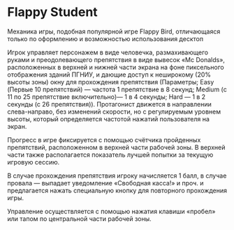 # Flappy Student

Механика игры, подобная популярной игре Flappy Bird, отличающаяся только по оформлению и возможностью использования десктоп

Игрок управляет персонажем в виде человечка, размахивающего руками и преодолевающего препятствия в виде вывесок «Mc Donalds», расположенных в верхней и нижней части экрана на фоне пиксельного отображения зданий ПГНИУ, и дающие доступ к неширокому (20% высоты зоны) окну для прохождения препятствия (Параметры; Easy (Первые 10 препятствий) — частота 1 препятствие в 8 секунд; Medium (с 11 по 25 препятствие включительно)— 1 в 4 секунды; Hard — 1 в 2 секунды (с 26 препятствия)). Протагонист движется в направлении слева-направо, без изменений скорости, но с регулируемым уровнем высоты, который определяется частотой нажатий пользователя на экран.

Прогресс в игре фиксируется с помощью счётчика пройденных препятствий, расположенном в верхней части рабочей зоны. В верхней части также располагается показатель лучшей попытки за текущую игровую сессию.

В случае прохождения препятствия игроку начисляется 1 балл, в случае провала — выпадает уведомление «Свободная касса!» и проч. и предлагается нажать специальную кнопку для повторного прохождения игры.

Управление осуществляется с помощью нажатия клавиши «пробел» или тапом по центральной части рабочей зоны.
